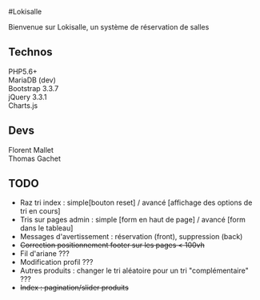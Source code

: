 #Lokisalle

Bienvenue sur Lokisalle, un système de réservation de salles

## Technos
PHP5.6+  
MariaDB (dev)  
Bootstrap 3.3.7  
jQuery 3.3.1  
Charts.js  

## Devs
Florent Mallet  
Thomas Gachet  

## TODO  
* Raz tri index : simple[bouton reset] / avancé [affichage des options de tri en cours]  
* Tris sur pages admin : simple [form en haut de page] / avancé [form dans le tableau]  
* Messages d'avertissement : réservation (front), suppression (back)  
* ~~Correction positionnement footer sur les pages < 100vh~~  
* Fil d'ariane ???  
* Modification profil ???  
* Autres produits : changer le tri aléatoire pour un tri "complémentaire" ???  
* ~~Index : pagination/slider produits~~  
